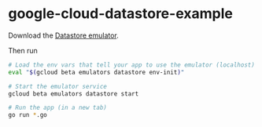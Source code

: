 # google-cloud-datastore-example

Download the [Datastore emulator](https://cloud.google.com/datastore/docs/tools/datastore-emulator).

Then run
```bash
# Load the env vars that tell your app to use the emulator (localhost)
eval "$(gcloud beta emulators datastore env-init)"

# Start the emulator service
gcloud beta emulators datastore start

# Run the app (in a new tab)
go run *.go
```


